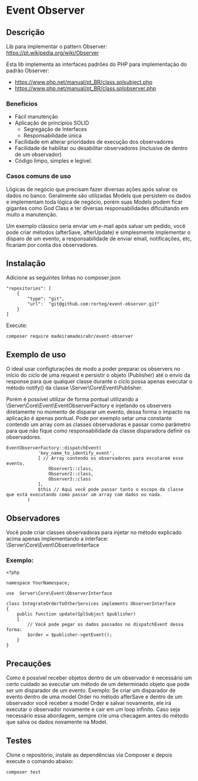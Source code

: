 # Event Observer

## Descrição
Lib para implementar o pattern Observer: https://pt.wikipedia.org/wiki/Observer

Esta lib implementa as interfaces padrões do PHP para implementação do padrão Observer:

 - https://www.php.net/manual/pt_BR/class.splsubject.php
 - https://www.php.net/manual/pt_BR/class.splobserver.php

### Benefícios

 - Fácil manutenção
 - Aplicação de princípios SOLID
   - Segregação de Interfaces
   - Responsabilidade única
 - Facilidade em alterar prioridades de execução dos observadores
 - Facilidade de habilitar ou desabilitar observadores (inclusive de dentro de um observador)
 - Código limpo, simples e legível.

### Casos comuns de uso
Lógicas de negócio que precisam fazer diversas ações após salvar os dados no banco. Geralmente são utilizadas Models que persistem os dados e implementam toda lógica de negócio, porém suas Models podem ficar gigantes como God Class e ter diversas responsabilidades dificultando em muito a manutenção. 

Um exemplo clássico seria enviar um e-mail após salvar um pedido, você pode criar métodos (afterSave, afterUpdate) e simplesmente implementar o disparo de um evento, a responsabilidade de enviar email, notificações, etc, ficariam por conta dos observadores.

## Instalação

Adicione as seguintes linhas no composer.json

    "repositories": [
        {
            "type": "git",
            "url":  "git@github.com:rorteg/event-observer.git"
        }
    ]
    
Execute:
```
composer require madeiramadeirabr/event-observer
```

## Exemplo de uso

O ideal usar configturações de modo a poder preparar os observers no início do cíclo de uma request e persistir o objeto (Publisher) até o envio da response para que qualquer classe durante o cíclo possa apenas executar o método notify() da classe \Server\Core\Event\Publisher.

Porém é possível utilizar de forma pontual utilizando a \Server\Core\Event\EventObserverFactory e injetando os observers diretamente no momento de disparar um evento, dessa forma o impacto na aplicação é apenas pontual. Pode por exemplo setar uma constante contendo um array com as classes observadoras e passar como parâmetro para que não fique como responsabilidade da classe disparadora definir os observadores.

```
EventObserverFactory::dispatchEvent(
            'key_name_to_identify_event',
            [ // Array contendo os observadores para escutarem esse evento.
                Observer1::class, 
                Observer2::class,
                Observer3::class
            ],
            $this // Aqui você pode passar tanto o escopo da classe que está executando como passar um array com dados ou nada.
        )
```

## Observadores

Você pode criar classes observadoras para injetar no método explicado acima apenas implementando a interface: \Server\Core\Event\ObserverInterface

### Exemplo:
```
<?php 

namespace YourNamespace;

use  Server\Core\Event\ObserverInterface

class IntegrateOrderToOtherServices implements ObserverInterface
{
    public function update(SplSubject $publisher)
    {
        // Você pode pegar os dados passados no dispatchEvent dessa forma:
        $order = $publisher->getEvent();
    }
}

```

## Precauções
Como é possível receber objetos dentro de um observador é necessário um certo cuidado ao executar um método de um determinado objeto que pode ser um disparador de um evento.
Exemplo: Se criar um disparador de evento dentro de uma model Order no método afterSave e dentro de um observador você receber a model Order e salvar novamente, ele irá executar o observador novamente e cair em um loop infinito. Caso seja necessário essa abordagem, sempre crie uma checagem antes do método que salva os dados novamente na Model.


## Testes
Clone o repositório, instale as dependências via Composer e depois execute o comando abaixo:
```
composer test
```
